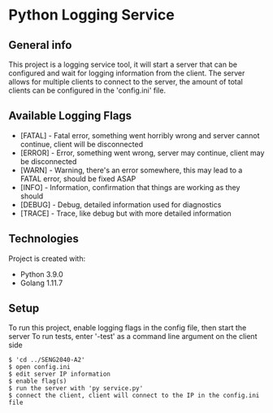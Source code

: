 # Python Logging Service

## General info
This project is a logging service tool, it will start a server that can be configured and wait for logging information from the client.
The server allows for multiple clients to connect to the server, the amount of total clients can be configured in the 'config.ini' file.

## Available Logging Flags
* [FATAL] - Fatal error, something went horribly wrong and server cannot continue, client will be disconnected
* [ERROR] - Error, something went wrong, server may continue, client may be disconnected
* [WARN] - Warning, there's an error somewhere, this may lead to a FATAL error, should be fixed ASAP
* [INFO] - Information, confirmation that things are working as they should
* [DEBUG] - Debug, detailed information used for diagnostics
* [TRACE] - Trace, like debug but with more detailed information

## Technologies
Project is created with:
* Python 3.9.0
* Golang 1.11.7
	
## Setup
To run this project, enable logging flags in the config file, then start the server
To run tests, enter '-test' as a command line argument on the client side

```
$ 'cd ../SENG2040-A2'
$ open config.ini
$ edit server IP information
$ enable flag(s)
$ run the server with 'py service.py'
$ connect the client, client will connect to the IP in the config.ini file
